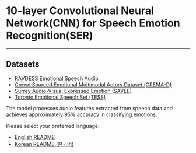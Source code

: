 # 10-layer Convolutional Neural Network(CNN) for Speech Emotion Recognition(SER)
___________________________________________________________________________________________
## Datasets
- [RAVDESS Emotional Speech Audio](https://www.kaggle.com/datasets/uwrfkaggler/ravdess-emotional-speech-audio/versions/1)
- [Crowd Sourced Emotional Multimodal Actors Dataset (CREMA-D)](https://www.kaggle.com/datasets/ejlok1/cremad)
- [Surrey Audio-Visual Expressed Emotion (SAVEE)](https://www.kaggle.com/datasets/ejlok1/surrey-audiovisual-expressed-emotion-savee)
- [Toronto Emotional Speech Set (TESS)](https://www.kaggle.com/datasets/ejlok1/toronto-emotional-speech-set-tess)

The model processes audio features extracted from speech data and achieves approximately 95% accuracy in classifying emotions.

Please select your preferred language:
- [English README](README_en.md)
- [Korean README (한국어)](README_kr.md)
